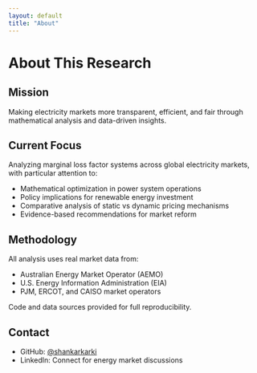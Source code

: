 ```yaml
---
layout: default
title: "About"
---
```


# About This Research

## Mission

Making electricity markets more transparent, efficient, and fair through mathematical analysis and data-driven insights.

## Current Focus

Analyzing marginal loss factor systems across global electricity markets, with particular attention to:

- Mathematical optimization in power system operations
- Policy implications for renewable energy investment
- Comparative analysis of static vs dynamic pricing mechanisms
- Evidence-based recommendations for market reform

## Methodology

All analysis uses real market data from:

- Australian Energy Market Operator (AEMO)
- U.S. Energy Information Administration (EIA)
- PJM, ERCOT, and CAISO market operators

Code and data sources provided for full reproducibility.

## Contact

- GitHub: [@shankarkarki](https://github.com/shankarkarki)
- LinkedIn: Connect for energy market discussions
